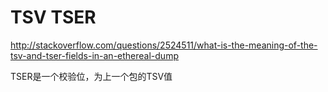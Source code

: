 TSV TSER
========
http://stackoverflow.com/questions/2524511/what-is-the-meaning-of-the-tsv-and-tser-fields-in-an-ethereal-dump

TSER是一个校验位，为上一个包的TSV值

